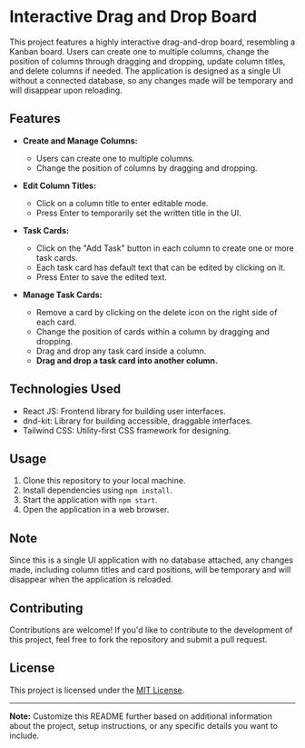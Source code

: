 # Interactive Drag and Drop Board

This project features a highly interactive drag-and-drop board, resembling a Kanban board. Users can create one to multiple columns, change the position of columns through dragging and dropping, update column titles, and delete columns if needed. The application is designed as a single UI without a connected database, so any changes made will be temporary and will disappear upon reloading.

## Features

- **Create and Manage Columns:**
  - Users can create one to multiple columns.
  - Change the position of columns by dragging and dropping.

- **Edit Column Titles:**
  - Click on a column title to enter editable mode.
  - Press Enter to temporarily set the written title in the UI.

- **Task Cards:**
  - Click on the "Add Task" button in each column to create one or more task cards.
  - Each task card has default text that can be edited by clicking on it.
  - Press Enter to save the edited text.

- **Manage Task Cards:**
  - Remove a card by clicking on the delete icon on the right side of each card.
  - Change the position of cards within a column by dragging and dropping.
  - Drag and drop any task card inside a column.
  - **Drag and drop a task card into another column.**

## Technologies Used

- React JS: Frontend library for building user interfaces.
- dnd-kit: Library for building accessible, draggable interfaces.
- Tailwind CSS: Utility-first CSS framework for designing.

## Usage

1. Clone this repository to your local machine.
2. Install dependencies using `npm install`.
3. Start the application with `npm start`.
4. Open the application in a web browser.

## Note

Since this is a single UI application with no database attached, any changes made, including column titles and card positions, will be temporary and will disappear when the application is reloaded.

## Contributing

Contributions are welcome! If you'd like to contribute to the development of this project, feel free to fork the repository and submit a pull request.

## License

This project is licensed under the [MIT License](LICENSE).

---

**Note:** Customize this README further based on additional information about the project, setup instructions, or any specific details you want to include.
